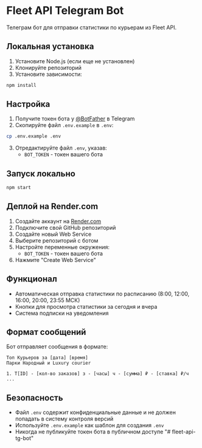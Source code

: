 # Fleet API Telegram Bot

Телеграм бот для отправки статистики по курьерам из Fleet API.

## Локальная установка

1. Установите Node.js (если еще не установлен)
2. Клонируйте репозиторий
3. Установите зависимости:
```bash
npm install
```

## Настройка

1. Получите токен бота у [@BotFather](https://t.me/BotFather) в Telegram
2. Скопируйте файл `.env.example` в `.env`:
```bash
cp .env.example .env
```
3. Отредактируйте файл `.env`, указав:
   - `BOT_TOKEN` - токен вашего бота

## Запуск локально

```bash
npm start
```

## Деплой на Render.com

1. Создайте аккаунт на [Render.com](https://render.com)
2. Подключите свой GitHub репозиторий
3. Создайте новый Web Service
4. Выберите репозиторий с ботом
5. Настройте переменные окружения:
   - `BOT_TOKEN` - токен вашего бота
6. Нажмите "Create Web Service"

## Функционал

- Автоматическая отправка статистики по расписанию (8:00, 12:00, 16:00, 20:00, 23:55 МСК)
- Кнопки для просмотра статистики за сегодня и вчера
- Система подписки на уведомления

## Формат сообщений

Бот отправляет сообщения в формате:
```
Топ Курьеров за [дата] [время]
Парки Народный и Luxury courier

1. Т[ID] - [кол-во заказов] з - [часы] ч - [сумма] ₽ - [ставка] ₽/ч
...
```

## Безопасность

- Файл `.env` содержит конфиденциальные данные и не должен попадать в систему контроля версий
- Используйте `.env.example` как шаблон для создания `.env`
- Никогда не публикуйте токен бота в публичном доступе "# fleet-api-tg-bot" 
